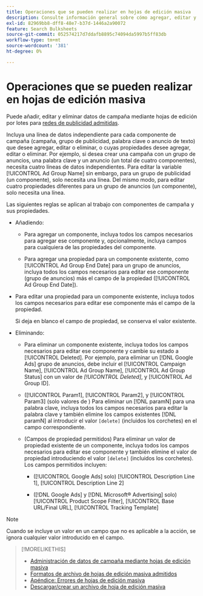```yaml
---
title: Operaciones que se pueden realizar en hojas de edición masiva
description: Consulte información general sobre cómo agregar, editar y eliminar datos de campaña mediante hojas de edición por lotes.
exl-id: 82969bb8-dff8-48e7-b37d-1446a2a90072
feature: Search Bulksheets
source-git-commit: 052574217d7ddafb8895c74094da5997b5ff83db
workflow-type: tm+mt
source-wordcount: '381'
ht-degree: 0%

---
```


# Operaciones que se pueden realizar en hojas de edición masiva

Puede añadir, editar y eliminar datos de campaña mediante hojas de edición por lotes para [redes de publicidad admitidas](../bulksheet-about.md#bulksheet-functionality-by-network).

Incluya una línea de datos independiente para cada componente de campaña (campaña, grupo de publicidad, palabra clave o anuncio de texto) que desee agregar, editar o eliminar, o cuyas propiedades desee agregar, editar o eliminar. Por ejemplo, si desea crear una campaña con un grupo de anuncios, una palabra clave y un anuncio (un total de cuatro componentes), necesita cuatro líneas de datos independientes. Para editar la variable [!UICONTROL Ad Group Name] sin embargo, para un grupo de publicidad (un componente), solo necesita una línea. Del mismo modo, para editar cuatro propiedades diferentes para un grupo de anuncios (un componente), solo necesita una línea.

Las siguientes reglas se aplican al trabajo con componentes de campaña y sus propiedades.

* Añadiendo:

   * Para agregar un componente, incluya todos los campos necesarios para agregar ese componente y, opcionalmente, incluya campos para cualquiera de las propiedades del componente.

   * Para agregar una propiedad para un componente existente, como [!UICONTROL Ad Group End Date] para un grupo de anuncios, incluya todos los campos necesarios para editar ese componente (grupo de anuncios) más el campo de la propiedad ([!UICONTROL Ad Group End Date]).

* Para editar una propiedad para un componente existente, incluya todos los campos necesarios para editar ese componente más el campo de la propiedad.

  Si deja en blanco el campo de propiedad, se conserva el valor existente.

* Eliminando:

   * Para eliminar un componente existente, incluya todos los campos necesarios para editar ese componente y cambie su estado a [!UICONTROL Deleted]. Por ejemplo, para eliminar un [!DNL Google Ads] grupo de anuncios, debe incluir el [!UICONTROL Campaign Name], [!UICONTROL Ad Group Name], [!UICONTROL Ad Group Status] con un valor de <i>[!UICONTROL Deleted]</i>, y [!UICONTROL Ad Group ID].

   * ([!UICONTROL Param1], [!UICONTROL Param2], y [!UICONTROL Param3] (solo valores de ) Para eliminar un [!DNL paramN] para una palabra clave, incluya todos los campos necesarios para editar la palabra clave y también elimine los campos existentes [!DNL paramN] al introducir el valor `[delete]` (incluidos los corchetes) en el campo correspondiente.

   * (Campos de propiedad permitidos) Para eliminar un valor de propiedad existente de un componente, incluya todos los campos necesarios para editar ese componente y también elimine el valor de propiedad introduciendo el valor `[delete]` (incluidos los corchetes). Los campos permitidos incluyen:

      * ([!UICONTROL Google Ads] solo) [!UICONTROL Description Line 1], [!UICONTROL Description Line 2]

      * ([!DNL Google Ads] y [!DNL Microsoft® Advertising] solo) [!UICONTROL Product Scope Filter], [!UICONTROL Base URL/Final URL], [!UICONTROL Tracking Template]

>[!NOTE]
>
>Cuando se incluye un valor en un campo que no es aplicable a la acción, se ignora cualquier valor introducido en el campo.

>[!MORELIKETHIS]
>
>* [Administración de datos de campaña mediante hojas de edición masiva](../bulksheet-about.md)
>* [Formatos de archivo de hojas de edición masiva admitidos](bulksheet-file-formats.md)
>* [Apéndice: Errores de hojas de edición masiva](../bulksheet-errors.md)
>* [Descargar/crear un archivo de hoja de edición masiva](../bulksheet-download.md)
